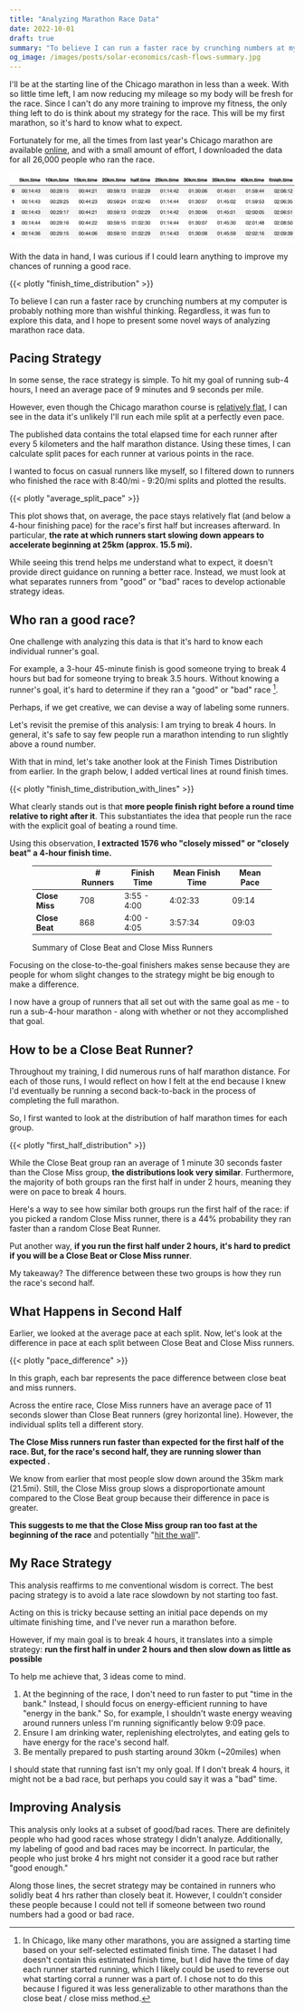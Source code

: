```yaml
---
title: "Analyzing Marathon Race Data"
date: 2022-10-01
draft: true
summary: "To believe I can run a faster race by crunching numbers at my computer is probably nothing more than wishful thinking. Regardless, it was fun to explore this data, and I hope to present some novel ways of analyzing marathon race data."
og_image: /images/posts/solar-economics/cash-flows-summary.jpg
---
```


I'll be at the starting line of the Chicago marathon in less than a week. With so little time left, I am now reducing my mileage so my body will be fresh for the race. Since I can't do any more training to improve my fitness, the only thing left to do is think about my strategy for the race. This will be my first marathon, so it's hard to know what to expect.

Fortunately for me, all the times from last year's Chicago marathon are available [online](https://results.chicagomarathon.com/2021/), and with a small amount of effort, I downloaded the data for all 26,000 people who ran the race.

![Data Sample](/marathon/data_sample.png "A sample of the five fastest runners in 2021 Chicago Marathon")

With the data in hand, I was curious if I could learn anything to improve my chances of running a good race.

{{< plotly "finish_time_distribution" >}}

To believe I can run a faster race by crunching numbers at my computer is probably nothing more than wishful thinking. Regardless, it was fun to explore this data, and I hope to present some novel ways of analyzing marathon race data.

## Pacing Strategy

In some sense, the race strategy is simple. To hit my goal of running sub-4 hours, I need an average pace of 9 minutes and 9 seconds per mile.

However, even though the Chicago marathon course is [relatively flat](https://runnersconnect.net/wp-content/uploads/2012/10/chicago-marathon-course-pro.png), I can see in the data it's unlikely I'll run each mile split at a perfectly even pace.

The published data contains the total elapsed time for each runner after every 5 kilometers and the half marathon distance. Using these times, I can calculate split paces for each runner at various points in the race.

I wanted to focus on casual runners like myself, so I filtered down to runners who finished the race with 8:40/mi - 9:20/mi splits and plotted the results.

{{< plotly "average_split_pace" >}}

This plot shows that, on average, the pace stays relatively flat (and below a 4-hour finishing pace) for the race's first half but increases afterward. In particular, **the rate at which runners start slowing down appears to accelerate beginning at 25km (approx. 15.5 mi).**

While seeing this trend helps me understand what to expect, it doesn't provide direct guidance on running a better race. Instead, we must look at what separates runners from "good" or "bad" races to develop actionable strategy ideas.

## Who ran a good race?

One challenge with analyzing this data is that it's hard to know each individual runner's goal.

For example, a 3-hour 45-minute finish is good someone trying to break 4 hours but bad for someone trying to break 3.5 hours. Without knowing a runner's goal, it's hard to determine if they ran a "good" or "bad" race [^1].

Perhaps, if we get creative, we can devise a way of labeling some runners.

Let's revisit the premise of this analysis: I am trying to break 4 hours. In general, it's safe to say few people run a marathon intending to run slightly above a round number.

With that in mind, let's take another look at the Finish Times Distribution from earlier. In the graph below, I added vertical lines at round finish times.

{{< plotly "finish_time_distribution_with_lines" >}}

What clearly stands out is that **more people finish right before a round time relative to right after it**. This substantiates the idea that people run the race with the explicit goal of beating a round time.

Using this observation, **I extracted 1576 who "closely missed" or "closely beat" a 4-hour finish time.**

<figure class="table-figure">
<table class=“table table-hover”>
   <thead>
      <tr>
         <th></th>
         <th># Runners</th>
         <th>Finish Time</th>
         <th>Mean Finish Time</th>
         <th>Mean Pace</th>
      </tr>
   </thead>
   <tbody>
      <tr>
         <td><b>Close Miss</b></td>
         <td>708</td>
         <td>3:55 - 4:00</td>
         <td>4:02:33</td>
         <td>09:14</td>
      </tr>
      <tr>
         <td><b>Close Beat</b></td>
         <td>868</td>
         <td>4:00 - 4:05</td>
         <td>3:57:34</td>
         <td>09:03</td>
      </tr>
   </tbody>
</table>
<figcaption>Summary of Close Beat and Close Miss Runners</figcaption>
</figure>

Focusing on the close-to-the-goal finishers makes sense because they are people for whom slight changes to the strategy might be big enough to make a difference.

I now have a group of runners that all set out with the same goal as me - to run a sub-4-hour marathon - along with whether or not they accomplished that goal.

## How to be a Close Beat Runner?

Throughout my training, I did numerous runs of half marathon distance. For each of those runs, I would reflect on how I felt at the end because I knew I'd eventually be running a second back-to-back in the process of completing the full marathon.

So, I first wanted to look at the distribution of half marathon times for each group.

{{< plotly "first_half_distribution" >}}

While the Close Beat group ran an average of 1 minute 30 seconds faster than the Close Miss group, **the distributions look very similar**. Furthermore, the majority of both groups ran the first half in under 2 hours, meaning they were on pace to break 4 hours.

Here's a way to see how similar both groups run the first half of the race: if you picked a random Close Miss runner, there is a 44% probability they ran faster than a random Close Beat Runner.

Put another way, **if you run the first half under 2 hours, it's hard to predict if you will be a Close Beat or Close Miss runner**.

My takeaway? The difference between these two groups is how they run the race's second half.

## What Happens in Second Half

Earlier, we looked at the average pace at each split. Now, let's look at the difference in pace at each split between Close Beat and Close Miss runners.

{{< plotly "pace_difference" >}}

In this graph, each bar represents the pace difference between close beat and miss runners.

Across the entire race, Close Miss runners have an average pace of 11 seconds slower than Close Beat runners (grey horizontal line). However, the individual splits tell a different story.

**The Close Miss runners run faster than expected for the first half of the race. But, for the race's second half, they are running slower than expected .**

We know from earlier that most people slow down around the 35km mark (21.5mi). Still, the Close Miss group slows a disproportionate amount compared to the Close Beat group because their difference in pace is greater.

**This suggests to me that the Close Miss group ran too fast at the beginning of the race** and potentially "[hit the wall](https://www.runnersworld.com/uk/training/marathon/a774858/how-to-avoid-the-wall-and-cope-if-you-hit-it/)".

## My Race Strategy

This analysis reaffirms to me conventional wisdom is correct. The best pacing strategy is to avoid a late race slowdown by not starting too fast.

Acting on this is tricky because setting an initial pace depends on my ultimate finishing time, and I've never run a marathon before.

However, if my main goal is to break 4 hours, it translates into a simple strategy: **run the first half in under 2 hours and then slow down as little as possible**

To help me achieve that, 3 ideas come to mind.

1. At the beginning of the race, I don't need to run faster to put "time in the bank." Instead, I should focus on energy-efficient running to have "energy in the bank." So, for example, I shouldn't waste energy weaving around runners unless I'm running significantly below 9:09 pace.
2. Ensure I am drinking water, replenishing electrolytes, and eating gels to have energy for the race's second half.
3. Be mentally prepared to push starting around 30km (~20miles) when

I should state that running fast isn't my only goal. If I don't break 4 hours, it might not be a bad race, but perhaps you could say it was a "bad" time.

## Improving Analysis

This analysis only looks at a subset of good/bad races. There are definitely people who had good races whose strategy I didn't analyze. Additionally, my labeling of good and bad races may be incorrect. In particular, the people who just broke 4 hrs might not consider it a good race but rather "good enough."

Along those lines, the secret strategy may be contained in runners who solidly beat 4 hrs rather than closely beat it. However, I couldn't consider these people because I could not tell if someone between two round numbers had a good or bad race.

[^1]: In Chicago, like many other marathons, you are assigned a starting time based on your self-selected estimated finish time. The dataset I had doesn't contain this estimated finish time, but I did have the time of day each runner started running, which I likely could be used to reverse out what starting corral a runner was a part of. I chose not to do this because I figured it was less generalizable to other marathons than the close beat / close miss method.
